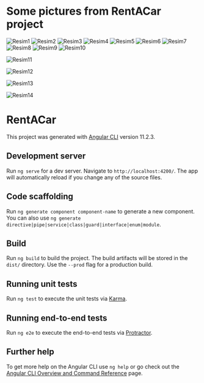 # Some pictures from RentACar project

![Resim1](https://user-images.githubusercontent.com/71348963/114245527-56308b00-9999-11eb-8038-ac30aa9f70f0.png)
![Resim2](https://user-images.githubusercontent.com/71348963/114245539-5a5ca880-9999-11eb-8df7-9ccab290dda9.png)
![Resim3](https://user-images.githubusercontent.com/71348963/114245541-5a5ca880-9999-11eb-9e5c-eb21cc582719.png)
![Resim4](https://user-images.githubusercontent.com/71348963/114245542-5a5ca880-9999-11eb-9eed-009848e5a9e3.png)
![Resim5](https://user-images.githubusercontent.com/71348963/114245545-5af53f00-9999-11eb-9e4c-59264d9803a8.png)
![Resim6](https://user-images.githubusercontent.com/71348963/114245547-5af53f00-9999-11eb-926c-5e2f8b202122.png)
![Resim7](https://user-images.githubusercontent.com/71348963/114245548-5b8dd580-9999-11eb-92ff-3ced8dc167e3.png)
![Resim8](https://user-images.githubusercontent.com/71348963/114245551-5b8dd580-9999-11eb-8b3b-f8fd6adbcfb0.png)
![Resim9](https://user-images.githubusercontent.com/71348963/114245552-5b8dd580-9999-11eb-8c96-33c5b602f216.png)
![Resim10](https://user-images.githubusercontent.com/71348963/114245554-5c266c00-9999-11eb-9c9b-340668239d21.png)


![Resim11](https://user-images.githubusercontent.com/71348963/114245556-5c266c00-9999-11eb-9980-7ce7b38e953b.png)

![Resim12](https://user-images.githubusercontent.com/71348963/114245557-5cbf0280-9999-11eb-86ef-f6c946d56789.png)

![Resim13](https://user-images.githubusercontent.com/71348963/114245558-5cbf0280-9999-11eb-95cd-48887eb6a429.png)

![Resim14](https://user-images.githubusercontent.com/71348963/114245559-5d579900-9999-11eb-8563-02ae7769e7d4.png)







# RentACar

This project was generated with [Angular CLI](https://github.com/angular/angular-cli) version 11.2.3.

## Development server

Run `ng serve` for a dev server. Navigate to `http://localhost:4200/`. The app will automatically reload if you change any of the source files.

## Code scaffolding

Run `ng generate component component-name` to generate a new component. You can also use `ng generate directive|pipe|service|class|guard|interface|enum|module`.

## Build

Run `ng build` to build the project. The build artifacts will be stored in the `dist/` directory. Use the `--prod` flag for a production build.

## Running unit tests

Run `ng test` to execute the unit tests via [Karma](https://karma-runner.github.io).

## Running end-to-end tests

Run `ng e2e` to execute the end-to-end tests via [Protractor](http://www.protractortest.org/).

## Further help

To get more help on the Angular CLI use `ng help` or go check out the [Angular CLI Overview and Command Reference](https://angular.io/cli) page.
